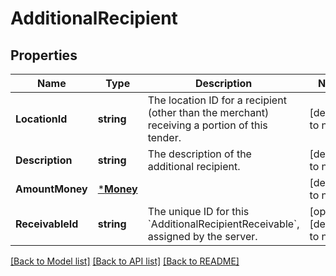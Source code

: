 # AdditionalRecipient

## Properties
Name | Type | Description | Notes
------------ | ------------- | ------------- | -------------
**LocationId** | **string** | The location ID for a recipient (other than the merchant) receiving a portion of this tender. | [default to null]
**Description** | **string** | The description of the additional recipient. | [default to null]
**AmountMoney** | [***Money**](Money.md) |  | [default to null]
**ReceivableId** | **string** | The unique ID for this &#x60;AdditionalRecipientReceivable&#x60;, assigned by the server. | [optional] [default to null]

[[Back to Model list]](../README.md#documentation-for-models) [[Back to API list]](../README.md#documentation-for-api-endpoints) [[Back to README]](../README.md)

